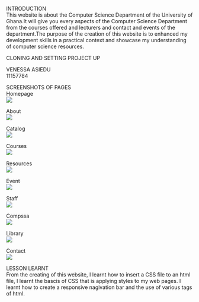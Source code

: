 INTRODUCTION <br>
This website is about the Computer Science Department of the University of Ghana.It will give you every aspects of the Computer Science Department from the courses offered and lecturers and contact and events of the department.The purpose of the creation of this website is to enhanced my development skills in a practical context and showcase my understanding of computer science resources.

CLONING AND SETTING PROJECT UP<br>

VENESSA ASIEDU<br>
11157784

SCREENSHOTS OF PAGES <br>
Homepage<br>
<img src="CSD/CS-Department home.png"> <br>

About<br>
<img src="CSD/CS-department about.png"> <br>

Catalog<br>
<img src="CSD/CS-department catalog.png"> <br>

Courses<br>
<img src="CSD/CS-Department courses.png"> <br>

Resources<br>
<img src="CSD/CS-Department resources.png"> <br>

Event<br>
<img src="CSD/CS-Department event.png"> <br>

Staff<br>
<img src="CSD/CS-department staff.png"> <br>

Compssa<br>
<img src="CSD/CS-department compssa.png"> <br>

Library<br>
<img src="CSD/CS-department library.png"> <br>

Contact<br>
<img src="CSD/CS-department contact.png"> <br>

LESSON LEARNT<br>
From the creating of this website, I learnt how to insert a CSS file to an html file, I learnt the bascis of CSS that is applying styles to my web pages. I learnt how to create a responsive nagivation bar and the use of various tags of html.
